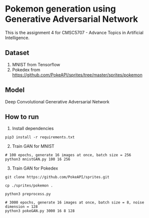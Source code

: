# Pokemon generation using Generative Adversarial Network
This is the assignment 4 for CMSC5707 - Advance Topics in Artificial Intelligence.

## Dataset
1. MNIST from Tensorflow
2. Pokedex from https://github.com/PokeAPI/sprites/tree/master/sprites/pokemon

## Model
Deep Convolutional Generative Adversarial Network

## How to run
1. Install dependencies
```
pip3 install -r requirements.txt
```

2. Train GAN for MNIST
```
# 100 epochs, generate 16 images at once, batch size = 256 
python3 mnistGAN.py 100 16 256
```

3. Train GAN for Pokedex
```
git clone https://github.com/PokeAPI/sprites.git

cp ./sprites/pokemon .

python3 preprocess.py

# 3000 epochs, generate 16 images at once, batch size = 8, noise dimension = 128 
python3 pokeGAN.py 3000 16 8 128
```
